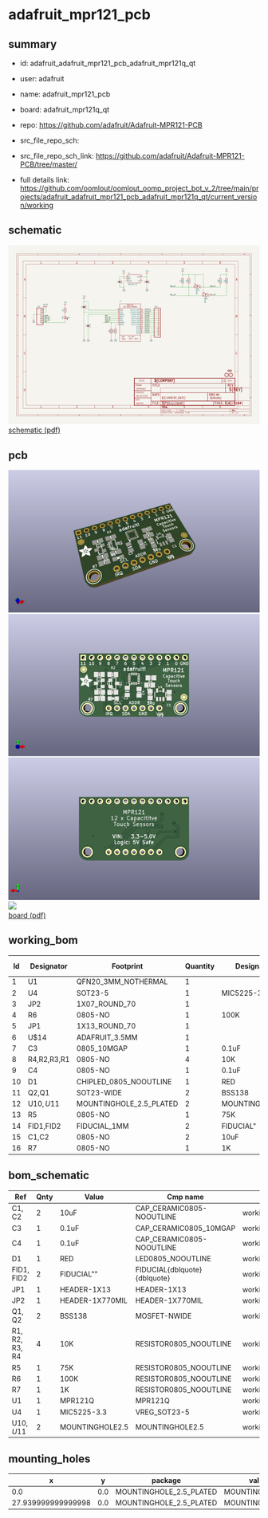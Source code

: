 # adafruit_mpr121_pcb
 
## summary 
* id: adafruit_adafruit_mpr121_pcb_adafruit_mpr121q_qt
* user: adafruit
* name: adafruit_mpr121_pcb
* board: adafruit_mpr121q_qt
* repo: https://github.com/adafruit/Adafruit-MPR121-PCB



* src_file_repo_sch: 
* src_file_repo_sch_link: https://github.com/adafruit/Adafruit-MPR121-PCB/tree/master/
* full details link: https://github.com/oomlout/oomlout_oomp_project_bot_v_2/tree/main/projects/adafruit_adafruit_mpr121_pcb_adafruit_mpr121q_qt/current_version/working  

## schematic  
![](working_schematic_600.png)  
[schematic (pdf)](working_schematic.pdf)  

## pcb  
![](working_3d_600.png) 
![](working_3d_front_600.png)  
![](working_3d_back_600.png)  
![](working_600.png)  
[board (pdf)](working.pdf)  

## working_bom
| Id | Designator | Footprint | Quantity | Designation | Supplier and ref |  | None | 
| --- | --- | --- | --- | --- | --- | --- | --- | 
| 1 | U1 | QFN20_3MM_NOTHERMAL | 1 |  |  |  | [''] | 
| 2 | U4 | SOT23-5 | 1 | MIC5225-3.3 |  |  | [''] | 
| 3 | JP2 | 1X07_ROUND_70 | 1 |  |  |  | [''] | 
| 4 | R6 | 0805-NO | 1 | 100K |  |  | [''] | 
| 5 | JP1 | 1X13_ROUND_70 | 1 |  |  |  | [''] | 
| 6 | U$14 | ADAFRUIT_3.5MM | 1 |  |  |  | [''] | 
| 7 | C3 | 0805_10MGAP | 1 | 0.1uF |  |  | [''] | 
| 8 | R4,R2,R3,R1 | 0805-NO | 4 | 10K |  |  | [''] | 
| 9 | C4 | 0805-NO | 1 | 0.1uF |  |  | [''] | 
| 10 | D1 | CHIPLED_0805_NOOUTLINE | 1 | RED |  |  | [''] | 
| 11 | Q2,Q1 | SOT23-WIDE | 2 | BSS138 |  |  | [''] | 
| 12 | U$10,U$11 | MOUNTINGHOLE_2.5_PLATED | 2 | MOUNTINGHOLE2.5 |  |  | [''] | 
| 13 | R5 | 0805-NO | 1 | 75K |  |  | [''] | 
| 14 | FID1,FID2 | FIDUCIAL_1MM | 2 | FIDUCIAL" |  |  | [''] | 
| 15 | C1,C2 | 0805-NO | 2 | 10uF |  |  | [''] | 
| 16 | R7 | 0805-NO | 1 | 1K |  |  | [''] | 


## bom_schematic
| Ref | Qnty | Value | Cmp name | Footprint | Description | Vendor | DNP | 
| --- | --- | --- | --- | --- | --- | --- | --- | 
| C1, C2 | 2 | 10uF | CAP_CERAMIC0805-NOOUTLINE | working:0805-NO |  |  |  | 
| C3 | 1 | 0.1uF | CAP_CERAMIC0805_10MGAP | working:0805_10MGAP |  |  |  | 
| C4 | 1 | 0.1uF | CAP_CERAMIC0805-NOOUTLINE | working:0805-NO |  |  |  | 
| D1 | 1 | RED | LED0805_NOOUTLINE | working:CHIPLED_0805_NOOUTLINE |  |  |  | 
| FID1, FID2 | 2 | FIDUCIAL"" | FIDUCIAL{dblquote}{dblquote} | working:FIDUCIAL_1MM |  |  |  | 
| JP1 | 1 | HEADER-1X13 | HEADER-1X13 | working:1X13_ROUND_70 |  |  |  | 
| JP2 | 1 | HEADER-1X770MIL | HEADER-1X770MIL | working:1X07_ROUND_70 |  |  |  | 
| Q1, Q2 | 2 | BSS138 | MOSFET-NWIDE | working:SOT23-WIDE |  |  |  | 
| R1, R2, R3, R4 | 4 | 10K | RESISTOR0805_NOOUTLINE | working:0805-NO |  |  |  | 
| R5 | 1 | 75K | RESISTOR0805_NOOUTLINE | working:0805-NO |  |  |  | 
| R6 | 1 | 100K | RESISTOR0805_NOOUTLINE | working:0805-NO |  |  |  | 
| R7 | 1 | 1K | RESISTOR0805_NOOUTLINE | working:0805-NO |  |  |  | 
| U1 | 1 | MPR121Q | MPR121Q | working:QFN20_3MM_NOTHERMAL |  |  |  | 
| U4 | 1 | MIC5225-3.3 | VREG_SOT23-5 | working:SOT23-5 |  |  |  | 
| U$10, U$11 | 2 | MOUNTINGHOLE2.5 | MOUNTINGHOLE2.5 | working:MOUNTINGHOLE_2.5_PLATED |  |  |  | 


## mounting_holes
| x | y | package | value | ref | size | 
| --- | --- | --- | --- | --- | --- | 
| 0.0 | 0.0 | MOUNTINGHOLE_2.5_PLATED | MOUNTINGHOLE2.5 | U$10 | m3 | 
| 27.939999999999998 | 0.0 | MOUNTINGHOLE_2.5_PLATED | MOUNTINGHOLE2.5 | U$11 | m3 | 


